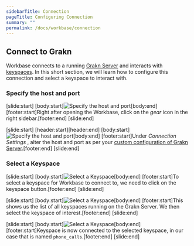 ```yaml
---
sidebarTitle: Connection
pageTitle: Configuring Connection
summary: ""
permalink: /docs/workbase/connection
---
```


<!-- 1.5
## Preferences
The preferences panel in Workbase allows us to manage [Keyspaces](/docs/management/keyspace) as well as configuring the connection to the [Grakn Server](/docs/running-grakn/install-n-run#starting-the-grakn-server).

### Configure Connection
<div class="slideshow">

[slide:start]
[header:start][header:end]
[body:start]![Visit KGMS on Google Cloud](/images/workbase/preferences_a.png)[body:end]
[footer:start]Click on the gear icon to open the preferences panel.[footer:end]
[slide:end]

[slide:start]
[header:start][header:end]
[body:start]![Launch](/images/workbase/preferences_b.png)[body:end]
[slide:end]

[slide:start]
[header:start][header:end]
[body:start]![Launch](/images/workbase/preferences_connection_a.png)[body:end]
[footer:start]The top part of the preferences panel allows us to configure the host and port of the running Grakn Server.[footer:end]
[slide:end]

[slide:start]
[header:start][header:end]
[body:start]![Launch](/images/workbase/preferences_connection_b.png)[body:end]
[footer:start]Changing either the host or the port, requires a **Test**.[footer:end]
[slide:end]

[slide:start]
[header:start][header:end]
[body:start]![Launch](/images/workbase/preferences_connection_c.png)[body:end]
[footer:start]If no Grakn Server is running on the given host and port, the connection will be marked as **Invalid**.[footer:end]
[slide:end]

[slide:start]
[header:start][header:end]
[body:start]![Launch](/images/workbase/preferences_connection_a.png)[body:end]
[footer:start]Testing the connection with correct host and port, marks it as **Valid**.[footer:end]
[slide:end]

</div>


### Manage Keyspaces
<div class="slideshow">

[slide:start]
[header:start][header:end]
[body:start]![Visit KGMS on Google Cloud](/images/workbase/preferences_a.png)[body:end]
[footer:start]Click on the gear icon to open the preferences panel.[footer:end]
[slide:end]

[slide:start]
[header:start][header:end]
[body:start]![Launch](/images/workbase/preferences_b.png)[body:end]
[slide:end]

[slide:start]
[header:start][header:end]
[body:start]![Launch](/images/workbase/preferences_keyspaces_a.png)[body:end]
[footer:start]The bottom part of the preferences panel allows us to view, create and delete keyspaces.[footer:end]
[slide:end]

[slide:start]
[header:start][header:end]
[body:start]![Launch](/images/workbase/preferences_keyspaces_b.png)[body:end]
[footer:start]To create a new keyspace, we need to enter a name and click on **Create New Keyspace**.[footer:end]
[slide:end]

[slide:start]
[header:start][header:end]
[body:start]![Launch](/images/workbase/preferences_keyspaces_c.png)[body:end]
[footer:start]This creates the new keyspace and displays it in the list.[footer:end]
[slide:end]

[slide:start]
[header:start][header:end]
[body:start]![Launch](/images/workbase/preferences_keyspaces_d.png)[body:end]
[footer:start]To delete a keyspace, we need to click on the _trash_ icon next to it.[footer:end]
[slide:end]

[slide:start]
[header:start][header:end]
[body:start]![Launch](/images/workbase/preferences_keyspaces_a.png)[body:end]
[footer:start][footer:end]
[slide:end]

</div> -->

## Connect to Grakn
Workbase connects to a running [Grakn Server](/docs/running-grakn/install-n-run#starting-a-grakn-server) and interacts with [keyspaces](/docs/management/keyspace). In this short section, we will learn how to configure this connection and select a keyspace to interact with.

### Specify the host and port
<div class="slideshow">

[slide:start]
[body:start]![Specify the host and port](/docs/images/workbase/main_settings.png)[body:end]
[footer:start]Right after opening the Workbase, click on the _gear_ icon in the right sidebar.[footer:end]
[slide:end]

[slide:start]
[header:start][header:end]
[body:start]![Specify the host and port](/docs/images/workbase/settings_connection.png)[body:end]
[footer:start]Under _Connection Settings_ , alter the host and port as per your [custom configuration of Grakn Server](/docs/running-grakn/configuration##host-and-port).[footer:end]
[slide:end]

</div>

### Select a Keyspace
<div class="slideshow">

[slide:start]
[body:start]![Select a Keyspace](/docs/images/workbase/main_keyspace.png)[body:end]
[footer:start]To select a keyspace for Workbase to connect to, we need to click on the keyspace button.[footer:end]
[slide:end]

[slide:start]
[body:start]![Select a Keyspace](/docs/images/workbase/main_keyspace_select.png)[body:end]
[footer:start]This shows us the list of all keyspaces running on the Grakn Server. We then select the keyspace of interest.[footer:end]
[slide:end]

[slide:start]
[body:start]![Select a Keyspace](/docs/images/workbase/main_keyspace_selected.png)[body:end]
[footer:start]Keyspace is now connected to the selected keyspace, in our case that is named `phone_calls`.[footer:end]
[slide:end]

</div>